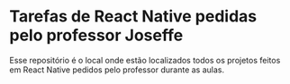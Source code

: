 # Tarefas de React Native pedidas pelo professor Joseffe

Esse repositório é o local onde estão localizados todos os projetos feitos em React Native pedidos pelo professor durante as aulas.